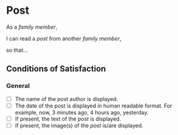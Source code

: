 
# Post  
  
As a *family member*,  
  
I can read a *post* from another *family member*,    
  
so that…   
  
## Conditions of Satisfaction  
  
### General  
  
- [ ] The name of the *post* author is displayed.  
- [ ] The date of the post is displayed in human readable format. For example, now, 3 minutes ago, 4 hours ago, yesterday.  
- [ ] If present, the text of the *post* is displayed.  
- [ ] If present, the image(s) of the *post* is/are displayed.
<!--stackedit_data:
eyJoaXN0b3J5IjpbLTE4MjgwMDA3NjRdfQ==
-->